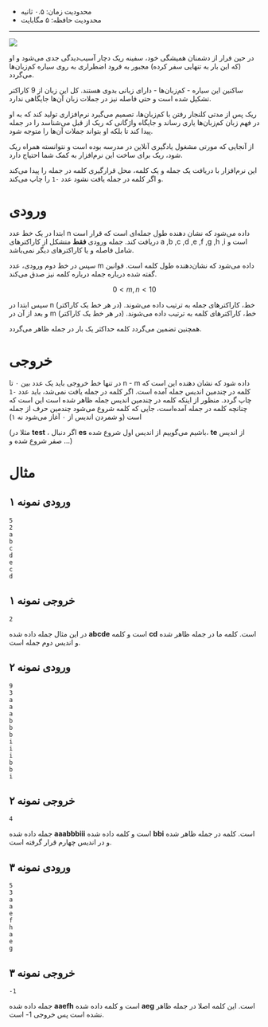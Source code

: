 + محدودیت زمان: ۰.۵ ثانیه
+ محدودیت حافظه: ۵ مگابایت

----------
![](https://s17.picofile.com/file/8415542734/IMG_4459.JPG)

در حین فرار از دشمنان همیشگی خود، سفینه ریک دچار آسیب‌دیدگی جدی می‌شود و او (که این بار به تنهایی سفر کرده) مجبور به فرود اضطراری به روی سیاره کم‌زبان‌ها می‌گردد.

ساکنین این سیاره - کم‌زبان‌ها - دارای زبانی بدوی هستند. کل این زبان از 9 کاراکتر تشکیل شده‌ است و حتی فاصله نیز در جملات زبان آن‌ها جایگاهی ندارد.

ریک پس از مدتی کلنجار رفتن با کم‌زبان‌ها، تصمیم می‌گیرد نرم‌افزاری تولید کند که به او در فهم زبان کم‌زبان‌ها یاری رساند و جایگاه واژگانی که ریک از قبل می‌شناسد را در جمله پیدا کند تا بلکه او بتواند جملات آن‌ها را متوجه شود.

از آنجایی که مورتی مشغول یادگیری آنلاین در مدرسه بوده است و نتوانسته همراه ریک شود، ریک برای ساخت این نرم‌افزار به کمک شما احتیاج دارد.

این نرم‌افزار با دریافت یک جمله و یک کلمه، محل قرارگیری کلمه در جمله را پیدا می‌کند و اگر کلمه در جمله یافت نشود عدد `-1` را چاپ می‌کند.

# ورودی

 ابتدا در یک خط عدد n داده می‌شود که نشان دهنده طول جمله‌ای است که قرار است دریافت کند. جمله ورودی **فقط** متشکل از کاراکتر‌های a ,b ,c ,d ,e ,f ,g ,h ,i است و شامل فاصله و یا کاراکترهای دیگر نمی‌باشد.

سپس در خط دوم ورودی، عدد m داده می‌شود که نشان‌دهنده طول کلمه است. قوانین گفته شده درباره جمله درباره کلمه نیز صدق می‌کند.

$$ 0 < m,n < 10 $$

سپس ابتدا در n خط، کاراکترهای جمله به ترتیب داده می‌شوند. (در هر خط یک کاراکتر)
و بعد از آن در m خط، کاراکترهای کلمه به ترتیب داده می‌شوند. (در هر خط یک کاراکتر)

همچنین تضمین می‌گردد کلمه حداکثر یک بار در جمله ظاهر می‌گردد.

# خروجی

در تنها خط خروجی باید یک عدد بین ۰ تا n - m داده شود که نشان دهنده این است که کلمه در چندمین اندیس جمله آمده است. اگر کلمه در جمله یافت نمی‌شد، باید عدد `-1` چاپ گردد.
منظور از اینکه کلمه در چندمین اندیس جمله ظاهر شده است این است که چنانچه کلمه در جمله آمده‌است، جایی که کلمه شروع می‌شود چندمین حرف از جمله است (و شمردن اندیس از ۰ آغاز می‌شود نه ۱)

(مثلا در **test** ، اگر دنبال **es** باشیم می‌گوییم از اندیس اول شروع شده، **te** از اندیس صفر شروع شده و ...)

# مثال

## ورودی نمونه ۱

```
5
2
a
b
c
d
e
c
d
```

## خروجی نمونه ۱

```
2
```

در این مثال جمله داده شده **abcde** است و کلمه **cd** است. کلمه ما در جمله ظاهر شده و اندیس دوم جمله است.

## ورودی نمونه ۲

```
9
3
a
a
a
b
b
b
i
i
i
b
b
i
```

## خروجی نمونه ۲

```
4
```

جمله داده شده **aaabbbiii** است و کلمه داده شده **bbi** است. کلمه در جمله ظاهر شده و در اندیس چهارم قرار گرفته است.

## ورودی نمونه ۳

```
5
3
a
a
e
f
h
a
e
g
```

## خروجی نمونه ۳

```
-1
```

جمله داده شده **aaefh** است و کلمه داده شده **aeg** است. این کلمه اصلا در جمله ظاهر نشده است پس خروجی 1- است.